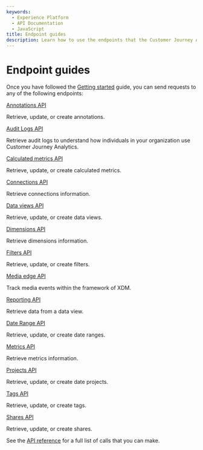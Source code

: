 ```yaml
---
keywords:
  - Experience Platform
  - API Documentation
  - JavaScript
title: Endpoint guides
description: Learn how to use the endpoints that the Customer Journey Analytics API offers.
---
```


# Endpoint guides

Once you have followed the [Getting started](../getting-started/index.md) guide, you can send requests to any of the following endpoints:

<DiscoverBlock slots="link, text"/> 

[Annotations API](annotations/index.md)

Retrieve, update, or create annotations.

<DiscoverBlock slots="link, text"/>

[Audit Logs API](auditlogs/index.md)

Retrieve audit logs to understand how individuals in your organization use Customer Journey Analytics.

<DiscoverBlock slots="link, text"/> 

[Calculated metrics API](calculatedmetrics/index.md)

Retrieve, update, or create calculated metrics.

<DiscoverBlock slots="link, text"/> 

[Connections API](connections/index.md)

Retrieve connections information.

<DiscoverBlock slots="link, text"/> 

[Data views API](dataviews/index.md)

Retrieve, update, or create data views.

<DiscoverBlock slots="link, text"/>

[Dimensions API](dimensions/index.md)

Retrieve dimensions information.

<DiscoverBlock slots="link, text"/>

[Filters API](filters/index.md)

Retrieve, update, or create filters.

[Media edge API](media-edge/index.md)

Track media events within the framework of XDM.

<DiscoverBlock slots="link, text"/>

[Reporting API](reporting/index.md)

Retrieve data from a data view.

<DiscoverBlock slots="link, text"/>

[Date Range API](dateranges/index.md)

Retrieve, update, or create date ranges.

<DiscoverBlock slots="link, text"/>

[Metrics API](metrics/index.md)

Retrieve metrics information.

<DiscoverBlock slots="link, text"/>

[Projects API](projects/index.md)

Retrieve, update, or create date projects.

<DiscoverBlock slots="link, text"/>

[Tags API](componentmetadata/tags/index.md)

Retrieve, update, or create tags.

<DiscoverBlock slots="link, text"/>

[Shares API](componentmetadata/shares/index.md)

Retrieve, update, or create shares.

See the [API reference](../api.md) for a full list of calls that you can make.
